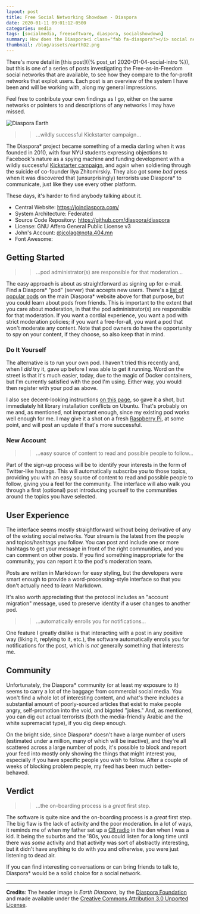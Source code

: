 ```yaml
---
layout: post
title: Free Social Networking Showdown - Diaspora
date: 2020-01-11 09:01:12-0500
categories: media
tags: [socialmedia, freesoftware, diaspora, socialshowdown]
summary: How does the Diaspora<i class="fab fa-diaspora"></i> social network stack up?
thumbnail: /blog/assets/earthD2.png
---
```


There's more detail in [this post]({% post_url 2020-01-04-social-intro %}), but this is one of a series of posts investigating the Free-as-in-Freedom social networks that are available, to see how they compare to the for-profit networks that exploit users.  Each post is an overview of the system I have been and will be working with, along my general impressions.

Feel free to contribute your own findings as I go, either on the same networks or pointers to and descriptions of any networks I may have missed.


![Diaspora Earth](/blog/assets/earthD2.png "Diaspora Earth")

 > > ...wildly successful Kickstarter campaign...

The Diaspora* project became something of a media darling when it was founded in 2010, with four NYU students expressing objections to Facebook's nature as a spying machine and funding development with a wildly successful [Kickstarter campaign](https://www.kickstarter.com/projects/mbs348/diaspora-the-personally-controlled-do-it-all-distr), and again when soldiering through the suicide of co-founder Ilya Zhitomirskiy.  They also got some *bad* press when it was discovered that (unsurprisingly) terrorists use Diaspora* to communicate, just like they use every other platform.

These days, it's harder to find anybody talking about it.

 * Central Website:  <https://joindiaspora.com/>
 * System Architecture:  Federated
 * Source Code Repository:  <https://github.com/diaspora/diaspora>
 * License:  GNU Affero General Public License v3
 * John's Account:  [@jcolag@nota.404.mn](https://nota.404.mn/people/e4313920967a0136074b076893c08a76)
 * Font Awesome:  [<i class="fab fa-diaspora"></i>](https://fontawesome.com/icons/diaspora?style=brands)

## Getting Started

 > > ...pod administrator(s) are responsible for that moderation...

The easy approach is about as straightforward as signing up for e-mail.  Find a Diaspora* "pod" (server) that accepts new users.  There's a [list of popular pods](https://podupti.me/) on the main Diaspora* website above for that purpose, but you could learn about pods from friends.  This is important to the extent that you care about moderation, in that the pod administrator(s) are responsible for that moderation.  If you want a cordial experience, you want a pod with strict moderation policies; if you want a free-for-all, you want a pod that won't moderate any content.  Note that pod owners do have the opportunity to spy on your content, if they choose, so also keep that in mind.

### Do It Yourself

The alternative is to run your own pod.  I haven't tried this recently and, when I *did* try it, gave up before I was able to get it running.  Word on the street is that it's much easier, today, due to the magic of Docker containers, but I'm currently satisfied with the pod I'm using.  Either way, you would then register with your pod as above.

I also see decent-looking instructions [on this page](https://wiki.diasporafoundation.org/Installation), so gave it a shot, but immediately hit library installation conflicts on Ubuntu.  That's probably on me and, as mentioned, not important enough, since my existing pod works well enough for me.  I may give it a shot on a fresh [Raspberry Pi](https://en.wikipedia.org/wiki/Raspberry_Pi), at some point, and will post an update if that's more successful.

### New Account

 > > ...easy source of content to read and possible people to follow...

Part of the sign-up process will be to identify your interests in the form of Twitter-like hastags.  This will automatically subscribe you to those topics, providing you with an easy source of content to read and possible people to follow, giving you a feel for the community.  The interface will also walk you through a first (optional) post introducing yourself to the communities around the topics you have selected.

## User Experience

The interface seems mostly straightforward without being derivative of any of the existing social networks.  Your stream is the latest from the people and topics/hashtags you follow.  You can post and include one or more hashtags to get your message in front of the right communities, and you can comment on other posts.  If you find something inappropriate for the community, you can report it to the pod's moderation team.

Posts are written in Markdown for easy styling, but the developers were smart enough to provide a word-processing-style interface so that you don't actually need to *learn* Markdown.

It's also worth appreciating that the protocol includes an "account migration" message, used to preserve identity if a user changes to another pod.

 > > ...automatically enrolls you for notifications...

One feature I greatly dislike is that interacting with a post in any positive way (liking it, replying to it, etc.), the software automatically enrolls you for notifications for the post, which is *not* generally something that interests me.

## Community

Unfortunately, the Diaspora* community (or at least my exposure to it) seems to carry a lot of the baggage from commercial social media.  You won't find a whole lot of interesting content, and what's there includes a substantial amount of poorly-sourced articles that exist to make people angry, self-promotion into the void, and bigoted "jokes."  And, as mentioned, you can dig out actual terrorists (both the media-friendly Arabic and the white supremacist type), if you dig deep enough.

On the bright side, since Diaspora* doesn't have a large number of users (estimated under a million, many of which will be inactive), and they're all scattered across a large number of pods, it's possible to block and report your feed into mostly only showing the things that might interest you, especially if you have specific people you wish to follow.  After a couple of weeks of blocking problem people, my feed has been much better-behaved.

## Verdict <i class="far fa-thumbs-up"></i>

 > > ...the on-boarding process is a *great* first step.

The software is quite nice and the on-boarding process is a *great* first step.  The big flaw is the lack of activity and the poor moderation.  In a lot of ways, it reminds me of when my father set up a [CB radio](https://en.wikipedia.org/wiki/Citizens_band_radio) in the den when I was a kid.  It being the suburbs and the '80s, you could listen for a long time until there was *some* activity and that activity was sort of abstractly interesting, but it didn't have anything to do with you and otherwise, you were just listening to dead air.

If you can find interesting conversations or can bring friends to talk to, Diaspora* would be a solid choice for a social network.

#### <i class="fab fa-diaspora"></i>

* * *

**Credits**: The header image is *Earth Diaspora*, by the [Diaspora Foundation](https://diasporafoundation.org/) and made available under the [Creative Commons Attribution 3.0 Unported License](https://creativecommons.org/licenses/by/3.0/).
